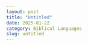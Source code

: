 ```yaml
---
layout: post
title: "Untitled"
date: 2025-01-22
category: Biblical Languages
slug: untitled
---
```




